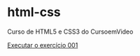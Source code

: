 # html-css
 Curso de HTML5 e CSS3 do CursoemVideo
 
 <a href="https://brunofridrich.github.io/html-css/Exercicios/ex001">Executar o exercício 001</a>
